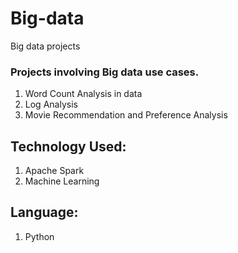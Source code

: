 # Big-data
Big data projects

### Projects involving Big data use cases.
1. Word Count Analysis in data
2. Log Analysis
3. Movie Recommendation and Preference Analysis

## Technology Used:
1. Apache Spark
2. Machine Learning

## Language:
1. Python
